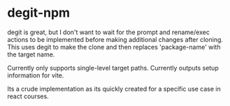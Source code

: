 # degit-npm

degit is great, but I don't want to wait for the prompt and rename/exec actions to be implemented before making additional changes after cloning. This uses degit to make the clone and then replaces 'package-name' with the target name.

Currently only supports single-level target paths.
Currently outputs setup information for vite.

Its a crude implementation as its quickly created for a specific use case in react courses.
